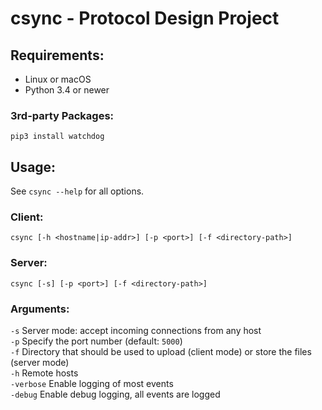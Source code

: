 # csync - Protocol Design Project

## Requirements:
* Linux or macOS
* Python 3.4 or newer

### 3rd-party Packages:
`pip3 install watchdog`

## Usage:

See `csync --help` for all options.

### Client: 
`csync [-h <hostname|ip-addr>] [-p <port>] [-f <directory-path>]`  

### Server: 
`csync [-s] [-p <port>] [-f <directory-path>]`

### Arguments:
`-s` Server mode: accept incoming connections from any host  
`-p` Specify the port number (default: `5000`)  
`-f` Directory that should be used to upload (client mode) or store the files (server mode)   
`-h` Remote hosts  
`-verbose` Enable logging of most events  
`-debug` Enable debug logging, all events are logged